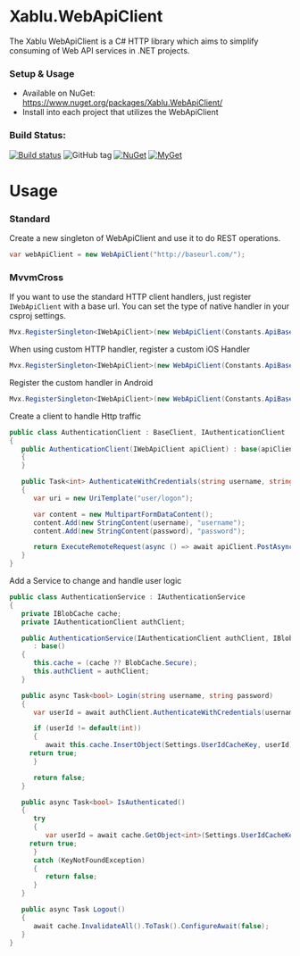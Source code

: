 # Xablu.WebApiClient
The Xablu WebApiClient is a C# HTTP library which aims to simplify consuming of Web API services in .NET projects.

### Setup & Usage
* Available on NuGet: https://www.nuget.org/packages/Xablu.WebApiClient/
* Install into each project that utilizes the WebApiClient

### Build Status: 
[![Build status](https://ci.appveyor.com/api/projects/status/5ey0sq4fn01t9o56?svg=true
)](https://ci.appveyor.com/project/Xablu/xablu-webapiclient)
![GitHub tag](https://img.shields.io/github/tag/Xablu/Xablu.WebApiClient.svg)
[![NuGet](https://img.shields.io/nuget/v/Xablu.WebApiClient.svg?label=NuGet)](https://www.nuget.org/packages/Xablu.WebApiClient/)
[![MyGet](https://img.shields.io/myget/xabluhq/v/Xablu.WebApiClient.svg)](https://www.myget.org/F/Xablu.WebApiClient/api/v2)

# Usage

### Standard

Create a new singleton of WebApiClient and use it to do REST operations.
```c#
var webApiClient = new WebApiClient("http://baseurl.com/");
```

### MvvmCross

If you want to use the standard HTTP client handlers, just register `IWebApiClient` with a base url. You can set the type of native handler in your csproj settings.

```c#
Mvx.RegisterSingleton<IWebApiClient>(new WebApiClient(Constants.ApiBaseUrl));
```

When using custom HTTP handler, register a custom iOS Handler

```c#
Mvx.RegisterSingleton<IWebApiClient>(new WebApiClient(Constants.ApiBaseUrl, () => new NSUrlSessionHandler()));
```

Register the custom handler in Android

```c#
Mvx.RegisterSingleton<IWebApiClient>(new WebApiClient(Constants.ApiBaseUrl, () => new AndroidClientHandler()));
```

Create a client to handle Http traffic

```c#
public class AuthenticationClient : BaseClient, IAuthenticationClient
{
   public AuthenticationClient(IWebApiClient apiClient) : base(apiClient)
   {
   }

   public Task<int> AuthenticateWithCredentials(string username, string password)
   {
      var uri = new UriTemplate("user/logon");

      var content = new MultipartFormDataContent();
      content.Add(new StringContent(username), "username");
      content.Add(new StringContent(password), "password");

      return ExecuteRemoteRequest(async () => await apiClient.PostAsync<MultipartFormDataContent, int>(Priority.UserInitiated, uri.Resolve(), content).ConfigureAwait(false));
   }
}
```
	
Add a Service to change and handle user logic

```c#
public class AuthenticationService : IAuthenticationService
{
   private IBlobCache cache;
   private IAuthenticationClient authClient;

   public AuthenticationService(IAuthenticationClient authClient, IBlobCache cache = null)
      : base()
   {
      this.cache = (cache ?? BlobCache.Secure);
      this.authClient = authClient;
   }

   public async Task<bool> Login(string username, string password)
   {
      var userId = await authClient.AuthenticateWithCredentials(username, password).ConfigureAwait(false);

      if (userId != default(int))
      {
         await this.cache.InsertObject(Settings.UserIdCacheKey, userId);
	 return true;
      }

      return false;
   }

   public async Task<bool> IsAuthenticated()
   {
      try
      {
         var userId = await cache.GetObject<int>(Settings.UserIdCacheKey).ToTask().ConfigureAwait(false);
	 return true;
      }
      catch (KeyNotFoundException)
      {
         return false;
      }
   }

   public async Task Logout()
   {
      await cache.InvalidateAll().ToTask().ConfigureAwait(false);
   }
}
```


